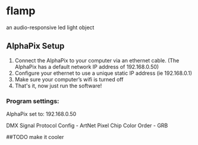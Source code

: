 # flamp
an audio-responsive led light object

## AlphaPix Setup

1. Connect the AlphaPix to your computer via an ethernet cable. (The AlphaPix has a default network IP address of 192.168.0.50)
2. Configure your ethernet to use a unique static IP address (ie 192.168.0.1)
3. Make sure your computer’s wifi is turned off
4. That's it, now just run the software!

### Program settings:
AlphaPix set to:
192.168.0.50

DMX Signal Protocol Config - ArtNet
Pixel Chip Color Order - GRB

##TODO
make it cooler
